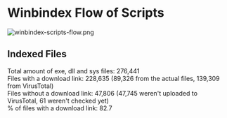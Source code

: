 # Winbindex Flow of Scripts

![winbindex-scripts-flow.png](winbindex-scripts-flow.png)

## Indexed Files

<!--FileStats-->
Total amount of exe, dll and sys files: 276,441  
Files with a download link: 228,635 (89,326 from the actual files, 139,309 from VirusTotal)  
Files without a download link: 47,806 (47,745 weren't uploaded to VirusTotal, 61 weren't checked yet)  
% of files with a download link: 82.7  
<!--/FileStats-->

